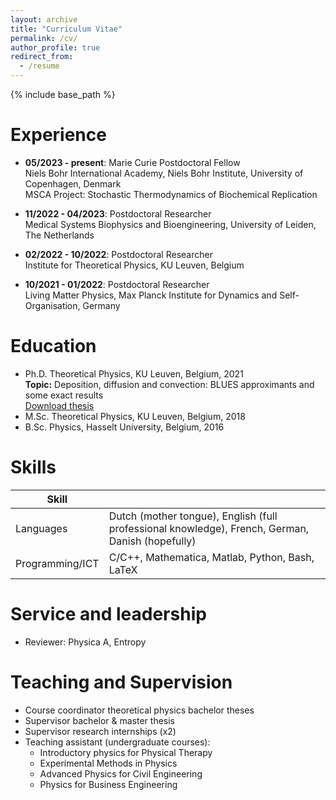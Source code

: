 ```yaml
---
layout: archive
title: "Curriculum Vitae"
permalink: /cv/
author_profile: true
redirect_from:
  - /resume
---
```


{% include base_path %}

Experience
======
* <b> 05/2023 - present</b>: Marie Curie Postdoctoral Fellow\
Niels Bohr International Academy, Niels Bohr Institute, University of Copenhagen, Denmark\
MSCA Project: Stochastic Thermodynamics of Biochemical Replication

* <b>11/2022 - 04/2023</b>: Postdoctoral Researcher\
Medical Systems Biophysics and Bioengineering, University of Leiden, The Netherlands

* <b>02/2022 - 10/2022</b>: Postdoctoral Researcher\
Institute for Theoretical Physics, KU Leuven, Belgium

* <b>10/2021 - 01/2022</b>: Postdoctoral Researcher\
Living Matter Physics, Max Planck Institute for Dynamics and Self-Organisation, Germany

Education
======
* Ph.D. Theoretical Physics, KU Leuven, Belgium, 2021\
<b>Topic:</b> Deposition, diffusion and convection: BLUES approximants and some exact results\
[Download thesis](http://berxjonas.github.io/files/pdf/PhD_Berx.pdf)
* M.Sc. Theoretical Physics, KU Leuven, Belgium, 2018
* B.Sc. Physics, Hasselt University, Belgium, 2016

Skills
======

| Skill |  |
|---|---|
| Languages | Dutch (mother tongue), English (full professional knowledge), French, German, Danish (hopefully) |
| Programming/ICT | C/C++, Mathematica, Matlab, Python, Bash, LaTeX |
  
Service and leadership
======
* Reviewer: Physica A, Entropy

Teaching and Supervision
======
* Course coordinator theoretical physics bachelor theses
* Supervisor bachelor & master thesis
* Supervisor research internships (x2)
* Teaching assistant (undergraduate courses):
   * Introductory physics for Physical Therapy
   * Experimental Methods in Physics
   * Advanced Physics for Civil Engineering
   * Physics for Business Engineering
